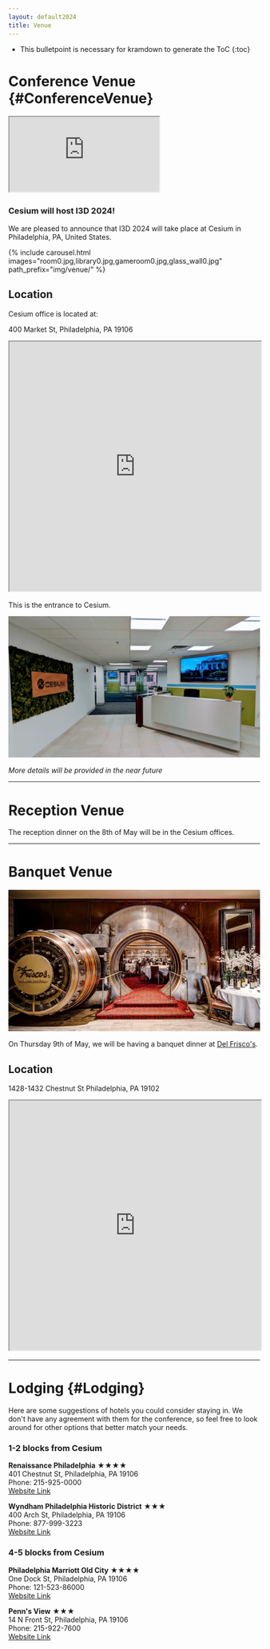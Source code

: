 ```yaml
---
layout: default2024
title: Venue
---
```


* This bulletpoint is necessary for kramdown to generate the ToC
{:toc}

# Conference Venue {#ConferenceVenue}

<div class="flex">
    <div class="youtube-embed">
        <iframe src="https://drive.google.com/file/d/1GNzmEGDfyRHJtiPoPrprkjb4KjGR8INE/preview"></iframe>
    </div>
</div>

### Cesium  will host I3D 2024!

We are pleased to announce that I3D 2024 will take place at Cesium in Philadelphia, PA, United States.

{% include carousel.html images="room0.jpg,library0.jpg,gameroom0.jpg,glass_wall0.jpg" path_prefix="img/venue/" %}


## Location 
Cesium office is located at:

400 Market St, Philadelphia, PA 19106

<div class="flex">
    <iframe style="width:100%;height:500px" src="https://www.google.com/maps/embed?pb=!1m18!1m12!1m3!1d2162.7631658920036!2d-75.14950469155715!3d39.950134825432386!2m3!1f0!2f0!3f0!3m2!1i1024!2i768!4f13.1!3m3!1m2!1s0x89c6c981093646d7%3A0xc117d14670c0778f!2sCesium!5e0!3m2!1sen!2shk!4v1710255557130!5m2!1sen!2shk"  allowfullscreen="" loading="lazy" referrerpolicy="no-referrer-when-downgrade"></iframe>
</div>

This is the entrance to Cesium.

![Entrance to Cesium HQ](img/venue/cesium-entrance.jpg)

*More details will be provided in the near future*

---

# Reception Venue

The reception dinner on the 8th of May will be in the Cesium offices.

---

# Banquet Venue

![Del Frisco's](img/venue/delfriscos.jpg)

On Thursday 9th of May, we will be having a banquet dinner at [Del Frisco's](https://www.delfriscos.com/private-events-philadelphia-pa/).

## Location

1428-1432 Chestnut St
Philadelphia, PA 19102

<div class="flex">
    <iframe src="https://www.google.com/maps/embed?pb=!1m18!1m12!1m3!1d3058.5722649000154!2d-75.1654591!3d39.950956399999995!2m3!1f0!2f0!3f0!3m2!1i1024!2i768!4f13.1!3m3!1m2!1s0x89c6c62fc4813459%3A0x78308acf8d2ef653!2sDel%20Frisco&#39;s%20Double%20Eagle%20Steakhouse!5e0!3m2!1sen!2ses!4v1714678287781!5m2!1sen!2ses" style="width: 100%; height: 500px;" allowfullscreen="" loading="lazy" referrerpolicy="no-referrer-when-downgrade"></iframe>
</div>


---

# Lodging {#Lodging}
Here are some suggestions of hotels you could consider staying in. We don't have any agreement with them for the conference, so feel free to look around for other options that better match your needs.

### 1-2 blocks from Cesium

__Renaissance Philadelphia__ &#9733;&#9733;&#9733;&#9733; \
401 Chestnut St, Philadelphia, PA 19106 \
Phone: 215-925-0000\
[Website Link](https://www.marriott.com/en-us/hotels/phlpr-renaissance-philadelphia-downtown-hotel/overview/)


__Wyndham Philadelphia Historic District__ &#9733;&#9733;&#9733;\
400 Arch St, Philadelphia, PA 19106\
Phone: 877-999-3223\
[Website Link](https://www.wyndhamhotels.com/wyndham/philadelphia-pennsylvania/wyndham-philadelphia-historic-district/overview)


### 4-5 blocks from Cesium

__Philadelphia Marriott Old City__ &#9733;&#9733;&#9733;&#9733;\
One Dock St, Philadelphia, PA 19106\
Phone: 121-523-86000\
[Website Link](https://www.marriott.com/en-us/hotels/phlmo-philadelphia-marriott-old-city/overview/)


__Penn's View__ &#9733;&#9733;&#9733;\
14 N Front St, Philadelphia, PA 19106\
Phone: 215-922-7600\
[Website Link](https://www.pennsviewhotel.com/)






